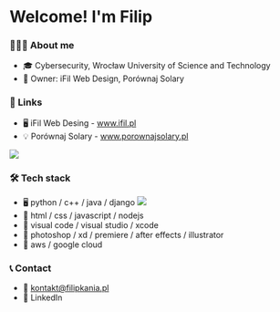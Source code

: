 # Welcome! I'm Filip

### 👨🏻‍💻 About me
- 🎓 Cybersecurity, Wrocław University of Science and Technology
- 💼 Owner: iFil Web Design, Porównaj Solary

### 🔗 Links
- 🖥 iFil Web Desing - www.ifil.pl
- 💡 Porównaj Solary - www.porownajsolary.pl

<img src="{BadgeURLHere}" />

### 🛠 Tech stack
- 🖥 python / c++ / java / django <img src="{https://img.shields.io/badge/Python-FFD43B?style=for-the-badge&logo=python&logoColor=darkgreen}" />
- 🔧 html / css / javascript / nodejs
- 🔧 visual code / visual studio / xcode
- 🔧 photoshop / xd / premiere / after effects / illustrator
- 🔧 aws / google cloud

### 📞 Contact
- 🔧 kontakt@filipkania.pl
- 🔧 LinkedIn


